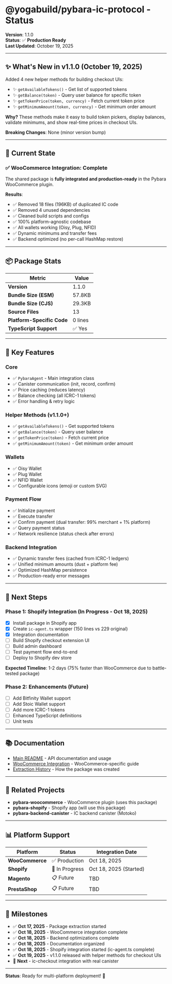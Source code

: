 # @yogabuild/pybara-ic-protocol - Status

**Version**: 1.1.0  
**Status**: ✅ **Production Ready**  
**Last Updated**: October 19, 2025

---

## ✨ **What's New in v1.1.0** (October 19, 2025)

Added 4 new helper methods for building checkout UIs:

- ✨ `getAvailableTokens()` - Get list of supported tokens
- ✨ `getBalance(token)` - Query user balance for specific token
- ✨ `getTokenPrice(token, currency)` - Fetch current token price
- ✨ `getMinimumAmount(token, currency)` - Get minimum order amount

**Why?** These methods make it easy to build token pickers, display balances, validate minimums, and show real-time prices in checkout UIs.

**Breaking Changes**: None (minor version bump)

---

## 🎯 Current State

### ✅ **WooCommerce Integration: Complete**

The shared package is **fully integrated and production-ready** in the Pybara WooCommerce plugin.

**Results**:
- ✅ Removed 18 files (196KB) of duplicated IC code
- ✅ Removed 4 unused dependencies
- ✅ Cleaned build scripts and configs
- ✅ 100% platform-agnostic codebase
- ✅ All wallets working (Oisy, Plug, NFID)
- ✅ Dynamic minimums and transfer fees
- ✅ Backend optimized (no per-call HashMap restore)

---

## 📦 Package Stats

| Metric | Value |
|--------|-------|
| **Version** | 1.1.0 |
| **Bundle Size (ESM)** | 57.8KB |
| **Bundle Size (CJS)** | 29.3KB |
| **Source Files** | 13 |
| **Platform-Specific Code** | 0 lines |
| **TypeScript Support** | ✅ Yes |

---

## 🎉 Key Features

### Core
- ✅ `PybaraAgent` - Main integration class
- ✅ Canister communication (init, record, confirm)
- ✅ Price caching (reduces latency)
- ✅ Balance checking (all ICRC-1 tokens)
- ✅ Error handling & retry logic

### Helper Methods (v1.1.0+)
- ✅ `getAvailableTokens()` - Get supported tokens
- ✅ `getBalance(token)` - Query user balance
- ✅ `getTokenPrice(token)` - Fetch current price
- ✅ `getMinimumAmount(token)` - Get minimum order amount

### Wallets
- ✅ Oisy Wallet
- ✅ Plug Wallet
- ✅ NFID Wallet
- ✅ Configurable icons (emoji or custom SVG)

### Payment Flow
- ✅ Initialize payment
- ✅ Execute transfer
- ✅ Confirm payment (dual transfer: 99% merchant + 1% platform)
- ✅ Query payment status
- ✅ Network resilience (status check after errors)

### Backend Integration
- ✅ Dynamic transfer fees (cached from ICRC-1 ledgers)
- ✅ Unified minimum amounts (dust + platform fee)
- ✅ Optimized HashMap persistence
- ✅ Production-ready error messages

---

## 🚀 Next Steps

### **Phase 1: Shopify Integration** (In Progress - Oct 18, 2025)
- [x] Install package in Shopify app
- [x] Create `ic-agent.ts` wrapper (150 lines vs 229 original)
- [x] Integration documentation
- [ ] Build Shopify checkout extension UI
- [ ] Build admin dashboard
- [ ] Test payment flow end-to-end
- [ ] Deploy to Shopify dev store

**Expected Timeline**: 1-2 days (75% faster than WooCommerce due to battle-tested package)

### **Phase 2: Enhancements** (Future)
- [ ] Add Bitfinity Wallet support
- [ ] Add Stoic Wallet support
- [ ] Add more ICRC-1 tokens
- [ ] Enhanced TypeScript definitions
- [ ] Unit tests

---

## 📚 Documentation

- [Main README](README.md) - API documentation and usage
- [WooCommerce Integration](docs/integrations/woocommerce/README.md) - WooCommerce-specific guide
- [Extraction History](EXTRACTION_COMPLETE.md) - How the package was created

---

## 🔗 Related Projects

- **pybara-woocommerce** - WooCommerce plugin (uses this package)
- **pybara-shopify** - Shopify app (will use this package)
- **pybara-backend-canister** - IC backend canister (Motoko)

---

## 📊 Platform Support

| Platform | Status | Integration Date |
|----------|--------|------------------|
| **WooCommerce** | ✅ Production | Oct 18, 2025 |
| **Shopify** | 🔄 In Progress | Oct 18, 2025 (Started) |
| **Magento** | 📋 Future | TBD |
| **PrestaShop** | 📋 Future | TBD |

---

## 🎊 Milestones

- ✅ **Oct 17, 2025** - Package extraction started
- ✅ **Oct 18, 2025** - WooCommerce integration complete
- ✅ **Oct 18, 2025** - Backend optimizations complete
- ✅ **Oct 18, 2025** - Documentation organized
- ✅ **Oct 18, 2025** - Shopify integration started (ic-agent.ts complete)
- ✅ **Oct 19, 2025** - v1.1.0 released with helper methods for checkout UIs
- 🔄 **Next** - ic-checkout integration with real canister

---

**Status**: Ready for multi-platform deployment! 🚀
